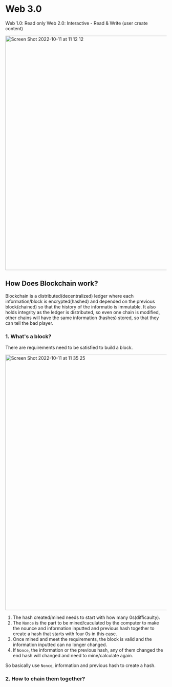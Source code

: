 # Web 3.0

Web 1.0: Read only
Web 2.0: Interactive - Read & Write (user create content)


<img width="732" alt="Screen Shot 2022-10-11 at 11 12 12" src="https://user-images.githubusercontent.com/103771536/195130315-385c80d1-1795-4c93-813a-537fcfa767ef.png">


## How Does Blockchain work?

Blockchain is a distributed(decentralized) ledger where each information/block is encrypted(hashed) and depended on the previous block(chained) so that the history of the informatio is immutable. It also holds integrity as the ledger is distributed, so even one chain is modified, other chains will have the same information (hashes) stored, so that they can tell the bad player.

### 1. What's a block?

There are requirements need to be satisfied to build a block.

<img width="798" alt="Screen Shot 2022-10-11 at 11 35 25" src="https://user-images.githubusercontent.com/103771536/195136118-0552f536-915d-4a14-9f6e-909241d4284b.png">

1. The hash created/mined needs to start with how many 0s(difficaulty).
2. The `Nonce` is the part to be mined/caculated by the computer to make the nounce and information inputted and previous hash together to create a hash that starts with four 0s in this case.
3. Once mined and meet the requirements, the block is valid and the information inputted can no longer changed.
4. If `Nonce`, the information or the previous hash, any of them changed the end hash will changed and need to mine/calculate again.

So basically use `Nonce`, information and previous hash to create a hash.

### 2. How to chain them together?




